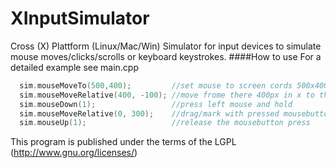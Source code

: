 XInputSimulator
===============

Cross (X) Plattform (Linux/Mac/Win) Simulator for input devices to simulate mouse moves/clicks/scrolls or keyboard keystrokes.
####How to use
For a detailed example see main.cpp
```cpp
  sim.mouseMoveTo(500,400);         //set mouse to screen cords 500x400
  sim.mouseMoveRelative(400, -100); //move frome there 400px in x to the right and -100px in y upwards
  sim.mouseDown(1);                 //press left mouse and hold
  sim.mouseMoveRelative(0, 300);    //drag/mark with pressed mousebutton 300px down
  sim.mouseUp(1);                   //release the mousebutton press
```
This program is published under the terms of the LGPL (http://www.gnu.org/licenses/)
